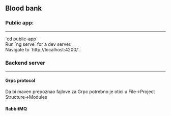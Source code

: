 ## Blood bank

### Public app:
<hr>
  `cd public-app` <br>
  Run `ng serve` for a dev server. <br>
  Navigate to `http://localhost:4200/`. 

### Backend server
<hr>

#### Grpc protocol
  Da bi maven prepoznao fajlove za Grpc potrebno je otici u File->Project Structure->Modules
  
#### RabbitMQ
  
  
